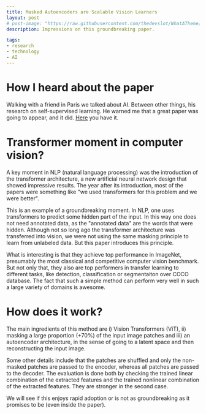 ```yaml
---
title: Masked Autoencoders are Scalable Vision Learners
layout: post
# post-image: "https://raw.githubusercontent.com/thedevslot/WhatATheme/master/assets/images/What%20is%20Jekyll%20and%20How%20to%20use%20it.png?token=AHMQUELVG36IDSA4SZEZ5P26Z64IW"
description: Impressions on this groundbreaking paper.

tags:
- research
- technology
- AI
---
```


# How I heard about the paper

Walking with a friend in Paris we talked about AI. Between other things, his research on self-supervised learning. He warned me that a great paper was going to appear, and it did. [Here](https://arxiv.org/pdf/2111.06377.pdf) you have it. 

# Transformer moment in computer vision?
A key moment in NLP (natural language processing) was the introduction of the transformer architecture, a new artificial neural network design that showed impressive results. The year after its introduction, most of the papers were something like "we used transformers for this problem and we were better". 

This is an example of a groundbreaking moment. In NLP, one uses transformers to predict some hidden part of the input. In this way one does not need annotated data, as the "annotated data" are the words that were hidden. Although not so long ago the transformer architecture was transferred into vision, we were not using the same masking principle to learn from unlabeled data. But this paper introduces this principle.

What is interesting is that they achieve top performance in ImageNet, presumably the most classical and competitive computer vision benchmark. But not only that, they also are top performers in transfer learning to different tasks, like detection, classification or segmentaiton over COCO database. The fact that such a simple method can perform very well in such a large variety of domains is awesome.

# How does it work?

The main ingredients of this method are i) Vision Transformers (ViT), ii) masking a large proportion (+70%) of the input image patches and iii) an autoencoder architecture, in the sense of going to a latent space and then reconstructing the input image.

Some other details include that the patches are shuffled and only the non-masked patches are passed to the encoder, whereas all patches are passed to the decoder. The evaluation is done both by checking the trained linear combination of the extracted features and the trained nonlinear combination of the extracted features. They are stronger in the second case.

We will see if this enjoys rapid adoption or is not as groundbreaking as it promises to be (even inside the paper).

